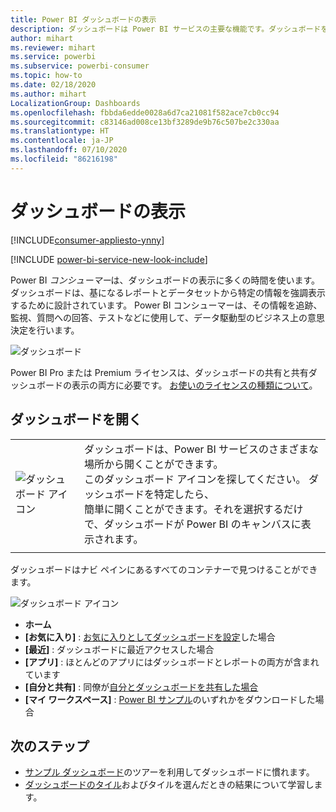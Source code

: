 ```yaml
---
title: Power BI ダッシュボードの表示
description: ダッシュボードは Power BI サービスの主要な機能です。ダッシュボードを開いて表示する方法について説明します。
author: mihart
ms.reviewer: mihart
ms.service: powerbi
ms.subservice: powerbi-consumer
ms.topic: how-to
ms.date: 02/18/2020
ms.author: mihart
LocalizationGroup: Dashboards
ms.openlocfilehash: fbbda6edde0028a6d7ca21081f582ace7cb0cc94
ms.sourcegitcommit: c83146ad008ce13bf3289de9b76c507be2c330aa
ms.translationtype: HT
ms.contentlocale: ja-JP
ms.lasthandoff: 07/10/2020
ms.locfileid: "86216198"
---
```

# <a name="view-a-dashboard"></a>ダッシュボードの表示

[!INCLUDE[consumer-appliesto-ynny](../includes/consumer-appliesto-ynny.md)]

[!INCLUDE [power-bi-service-new-look-include](../includes/power-bi-service-new-look-include.md)]

Power BI *コンシューマー*は、ダッシュボードの表示に多くの時間を使います。 ダッシュボードは、基になるレポートとデータセットから特定の情報を強調表示するために設計されています。 Power BI コンシューマーは、その情報を追跡、監視、質問への回答、テストなどに使用して、データ駆動型のビジネス上の意思決定を行います。

![ダッシュボード](media/end-user-dashboard-open/power-bi-new-dash-new.png)


Power BI Pro または Premium ライセンスは、ダッシュボードの共有と共有ダッシュボードの表示の両方に必要です。 [お使いのライセンスの種類について](end-user-license.md)。 

## <a name="open-a-dashboard"></a>ダッシュボードを開く



|              |         |
|------------|--------------------------------|
|![ダッシュボード アイコン](media/end-user-dashboard-open/power-bi-dashboard-icon.png)      |ダッシュボードは、Power BI サービスのさまざまな場所から開くことができます。 <br> このダッシュボード アイコンを探してください。 ダッシュボードを特定したら、 <br>簡単に開くことができます。それを選択するだけで、ダッシュボードが Power BI のキャンバスに表示されます。 |
|                    |          |



ダッシュボードはナビ ペインにあるすべてのコンテナーで見つけることができます。 

![ダッシュボード アイコン](media/end-user-dashboard-open/power-bi-open-dashboards.gif)

- **ホーム** 
- **[お気に入り]** : [お気に入りとしてダッシュボードを設定](end-user-favorite.md)した場合
- **[最近]** : ダッシュボードに最近アクセスした場合
- **[アプリ]** : ほとんどのアプリにはダッシュボードとレポートの両方が含まれています
- **[自分と共有]** : 同僚が[自分とダッシュボードを共有した場合](end-user-shared-with-me.md)
- **[マイ ワークスペース]** : [Power BI サンプル](../create-reports/sample-datasets.md)のいずれかをダウンロードした場合



## <a name="next-steps"></a>次のステップ
* [サンプル ダッシュボード](../create-reports/sample-tutorial-connect-to-the-samples.md)のツアーを利用してダッシュボードに慣れます。    
* [ダッシュボードのタイル](end-user-tiles.md)およびタイルを選んだときの結果について学習します。
